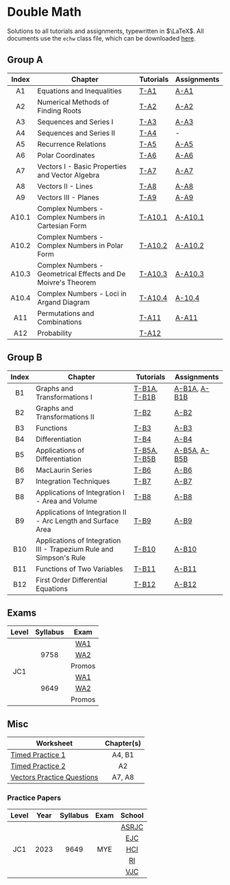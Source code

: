 # Double Math

Solutions to all tutorials and assignments, typewritten in $\LaTeX$. All documents use the `echw` class file, which can be downloaded [here](https://github.com/asdia0/echw).

## Group A
| Index | Chapter | Tutorials | Assignments |
| :---: | ------- | --------- | ----------- |
| A1 | Equations and Inequalities | [T-A1](/Group%20A/Chapter%20A1/Tutorial%20A1/Tutorial%20A1.pdf) | [A-A1](/Group%20A/Chapter%20A1/Assignment%20A1/Assignment%20A1.pdf) |
| A2 | Numerical Methods of Finding Roots | [T-A2](/Group%20A/Chapter%20A2/Tutorial%20A2/Tutorial%20A2.pdf) | [A-A2](/Group%20A/Chapter%20A2/Assignment%20A2/Assignment%20A2.pdf) |
| A3 | Sequences and Series I | [T-A3](/Group%20A/Chapter%20A3/Tutorial%20A3/Tutorial%20A3.pdf) | [A-A3](/Group%20A/Chapter%20A3/Assignment%20A3/Assignment%20A3.pdf) |
| A4 | Sequences and Series II | [T-A4](/Group%20A/Chapter%20A4/Tutorial%20A4/Tutorial%20A4.pdf) | - |
| A5 | Recurrence Relations | [T-A5](/Group%20A/Chapter%20A5/Tutorial%20A5/Tutorial%20A5.pdf) | [A-A5](/Group%20A/Chapter%20A5/Assignment%20A5/Assignment%20A5.pdf) | 
| A6 | Polar Coordinates | [T-A6](/Group%20A/Chapter%20A6/Tutorial%20A6/Tutorial%20A6.pdf) | [A-A6](/Group%20A/Chapter%20A6/Assignment%20A6/Assignment%20A6.pdf) |
| A7 | Vectors I - Basic Properties and Vector Algebra | [T-A7](/Group%20A/Chapter%20A7/Tutorial%20A7/Tutorial%20A7.pdf) | [A-A7](/Group%20A/Chapter%20A7/Assignment%20A7/Assignment%20A7.pdf) |
| A8 | Vectors II - Lines | [T-A8](/Group%20A/Chapter%20A8/Tutorial%20A8/Tutorial%20A8.pdf) | [A-A8](/Group%20A/Chapter%20A8/Assignment%20A8/Assignment%20A8.pdf) |
| A9 | Vectors III - Planes | [T-A9](/Group%20A/Chapter%20A9/Tutorial%20A9/Tutorial%20A9.pdf) | [A-A9](/Group%20A/Chapter%20A9/Assignment%20A9/Assignment%20A9.pdf) |
| A10.1 | Complex Numbers - Complex Numbers in Cartesian Form | [T-A10.1](/Group%20A/Chapter%20A10/Chapter%20A10.1/Tutorial%20A10.1/Tutorial%20A10.1.pdf) | [A-A10.1](/Group%20A/Chapter%20A10/Chapter%20A10.1/Assignment%20A10.1/Assignment%20A10.1.pdf) |
| A10.2 | Complex Numbers - Complex Numbers in Polar Form | [T-A10.2](/Group%20A/Chapter%20A10/Chapter%20A10.2/Tutorial%20A10.2/Tutorial%20A10.2.pdf) | [A-A10.2](/Group%20A/Chapter%20A10/Chapter%20A10.2/Assignment%20A10.2/Assignment%20A10.2.pdf) |
| A10.3 | Complex Numbers - Geometrical Effects and De Moivre's Theorem | [T-A10.3](/Group%20A/Chapter%20A10/Chapter%20A10.3/Tutorial%20A10.3/Tutorial%20A10.3.pdf) | [A-A10.3](/Group%20A/Chapter%20A10/Chapter%20A10.3/Assignment%20A10.3/Assignment%20A10.3.pdf) |
| A10.4 | Complex Numbers - Loci in Argand Diagram | [T-A10.4](/Group%20A/Chapter%20A10/Chapter%20A10.4/Tutorial%20A10.4/Tutorial%20A10.4.pdf) | [A-10.4](/Group%20A/Chapter%20A10/Chapter%20A10.4/Assignment%20A10.4/Assignment%20A10.4.pdf) |
| A11 | Permutations and Combinations | [T-A11](/Group%20A/Chapter%20A11/Tutorial%20A11/Tutorial%20A11.pdf) | [A-A11](/Group%20A/Chapter%20A11/Assignment%20A11/Assignment%20A11.pdf) |
| A12 | Probability | [T-A12](/Group%20A/Chapter%20A12/Tutorial%20A12/Tutorial%20A12.pdf) | |

## Group B
| Index | Chapter | Tutorials | Assignments |
| :---: | ------- | --------- | ----------- |
| B1 | Graphs and Transformations I | [T-B1A](/Group%20B/Chapter%20B1/Tutorial%20B1A/Tutorial%20B1A.pdf), [T-B1B](/Group%20B/Chapter%20B1/Tutorial%20B1B/Tutorial%20B1B.pdf) | [A-B1A](/Group%20B/Chapter%20B1/Assignment%20B1A/Assignment%20B1A.pdf), [A-B1B](/Group%20B/Chapter%20B1/Assignment%20B1B/Assignment%20B1B.pdf) |
| B2 | Graphs and Transformations II | [T-B2](/Group%20B/Chapter%20B2/Tutorial%20B2/Tutorial%20B2.pdf) | [A-B2](/Group%20B/Chapter%20B2/Assignment%20B2/Assignment%20B2.pdf) |
| B3 | Functions | [T-B3](/Group%20B/Chapter%20B3/Tutorial%20B3/Tutorial%20B3.pdf) | [A-B3](/Group%20B/Chapter%20B3/Assignment%20B3/Assignment%20B3.pdf) |
| B4 | Differentiation | [T-B4](/Group%20B/Chapter%20B4/Tutorial%20B4/Tutorial%20B4.pdf) | [A-B4](/Group%20B/Chapter%20B4/Assignment%20B4/Assignment%20B4.pdf) |
| B5 | Applications of Differentiation | [T-B5A](/Group%20B/Chapter%20B5/Tutorial%20B5A/Tutorial%20B5A.pdf), [T-B5B](/Group%20B/Chapter%20B5/Tutorial%20B5B/Tutorial%20B5B.pdf) | [A-B5A](/Group%20B/Chapter%20B5/Assignment%20B5A/Assignment%20B5A.pdf), [A-B5B](/Group%20B/Chapter%20B5/Assignment%20B5B/Assignment%20B5B.pdf) |
| B6 | MacLaurin Series | [T-B6](/Group%20B/Chapter%20B6/Tutorial%20B6/Tutorial%20B6.pdf) | [A-B6](/Group%20B/Chapter%20B6/Assignment%20B6/Assignment%20B6.pdf) |
| B7 | Integration Techniques | [T-B7](/Group%20B/Chapter%20B7/Tutorial%20B7/Tutorial%20B7.pdf) | [A-B7](/Group%20B/Chapter%20B7/Assignment%20B7/Assignment%20B7.pdf) |
| B8 | Applications of Integration I - Area and Volume | [T-B8](/Group%20B/Chapter%20B8/Tutorial%20B8/Tutorial%20B8.pdf) | [A-B8](/Group%20B/Chapter%20B8/Assignment%20B8/Assignment%20B8.pdf) |
| B9 | Applications of Integration II - Arc Length and Surface Area| [T-B9](/Group%20B/Chapter%20B9/Tutorial%20B9/Tutorial%20B9.pdf) | [A-B9](/Group%20B/Chapter%20B9/Assignment%20B9/Assignment%20B9.pdf]) |
| B10 | Applications of Integration III - Trapezium Rule and Simpson's Rule | [T-B10](/Group%20B/Chapter%20B10/Tutorial%20B10/Tutorial%20B10.pdf) | [A-B10](/Group%20B/Chapter%20B10/Assignment%20B10/Assignment%20B10.pdf) |
| B11 | Functions of Two Variables | [T-B11](/Group%20B/Chapter%20B11/Tutorial%20B11/Tutorial%20B11.pdf) | [A-B11](/Group%20B/Chapter%20B11/Assignment%20B11/Assignment%20B11.pdf) |
| B12 | First Order Differential Equations | [T-B12](/Group%20B/Chapter%20B12/Tutorial%20B12/Tutorial%20B12.pdf) | [A-B12](/Group%20B/Chapter%20B12/Assignment%20B12/Assignment%20B12.pdf) |

## Exams

<table style="text-align: center; vertical-align: middle;">
    <thead>
        <tr>
            <th>Level</th>
            <th>Syllabus</th>
            <th>Exam</th>
        </tr>
    </thead>
    <tbody>
        <tr>
            <td rowspan=6>JC1</td>
            <td rowspan=3>9758</td>
            <td><a href="/Exams/JC1 9758 WA1/JC1 9758 WA1.pdf">WA1</a></td>
        </tr>
        <tr>
            <td><a href="/Exams/JC1 9758 WA2/JC1 9758 WA2.pdf">WA2</a></td>
        </tr>
        <tr>
            <td>Promos</td>
        </tr>
        <tr>
            <td rowspan=3>9649</td>
            <td><a href="/Exams/JC1 9649 WA1/JC1 9649 WA1.pdf">WA1</a></td>
        </tr>
        <tr>
            <td><a href="/Exams/JC1 9649 WA2/JC1 9649 WA2.pdf">WA2</a></td>
        </tr>
        <tr>
            <td>Promos</td>
        </tr>
    </tbody>
</table>


## Misc

| Worksheet | Chapter(s) |
| --------- | :--------: |
| [Timed Practice 1](/Misc/Timed%20Practice%201/Timed%20Practice%201.pdf) | A4, B1 |
| [Timed Practice 2](/Misc/Timed%20Practice%202/Timed%20Practice%202.pdf) | A2 |
| [Vectors Practice Questions](/Misc/Vectors%20Practice%20Questions/Vectors%20Practice%20Questions.pdf) | A7, A8 |


### Practice Papers

<table style="text-align: center; vertical-align: middle;">
    <thead>
        <tr>
            <th>Level</th>
            <th>Year</th>
            <th>Syllabus</th>
            <th>Exam</th>
            <th>School</th>
        </tr>
    </thead>
    <tbody>
        <tr>
            <td rowspan=5>JC1</td>
            <td rowspan=5>2023</td>
            <td rowspan=5>9649</td>
            <td rowspan=5>MYE</td>
            <td><a href="/Misc/JC1 2023 9649 MYE ASRJC/JC1 2023 9649 MYE ASRJC.pdf">ASRJC</a></td>
        </tr>
        <tr>
            <td><a href="/Misc/JC1 2023 9649 MYE EJC/JC1 2023 9649 MYE EJC.pdf">EJC</a></td>
        </tr>
        <tr>
            <td><a href="/Misc/JC1 2023 9649 MYE HCI/JC1 2023 9649 MYE HCI.pdf">HCI</a></td>
        </tr>
        <tr>
            <td><a href="/Misc/JC1 2023 9649 MYE RI/JC1 2023 9649 MYE RI.pdf">RI</a></td>
        </tr>
        <tr>
            <td><a href="/Misc/JC1 2023 9649 MYE VJC/JC1 2023 9649 MYE VJC.pdf">VJC</a></td>
        </tr>
    </tbody>
</table>
